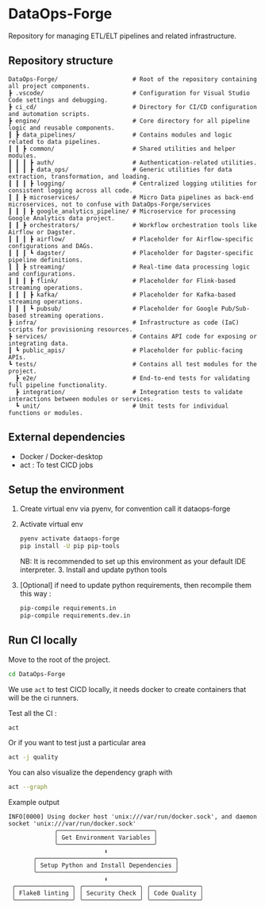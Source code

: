 # DataOps-Forge

Repository for managing ETL/ELT pipelines and related infrastructure.

## Repository structure

```plaintext
DataOps-Forge/                     # Root of the repository containing all project components.
┣ .vscode/                         # Configuration for Visual Studio Code settings and debugging.
┣ ci_cd/                           # Directory for CI/CD configuration and automation scripts.
┣ engine/                          # Core directory for all pipeline logic and reusable components.
┃ ┣ data_pipelines/                # Contains modules and logic related to data pipelines.
┃ ┃ ┣ common/                      # Shared utilities and helper modules.
┃ ┃ ┃ ┣ auth/                      # Authentication-related utilities.
┃ ┃ ┃ ┣ data_ops/                  # Generic utilities for data extraction, transformation, and loading.
┃ ┃ ┃ ┣ logging/                   # Centralized logging utilities for consistent logging across all code.
┃ ┃ ┣ microservices/               # Micro Data pipelines as back-end microservices, not to confuse with DataOps-Forge/services
┃ ┃ ┃ ┣ google_analytics_pipeline/ # Microservice for processing Google Analytics data project.
┃ ┃ ┣ orchestrators/               # Workflow orchestration tools like Airflow or Dagster.
┃ ┃ ┃ ┣ airflow/                   # Placeholder for Airflow-specific configurations and DAGs.
┃ ┃ ┃ ┗ dagster/                   # Placeholder for Dagster-specific pipeline definitions.
┃ ┃ ┣ streaming/                   # Real-time data processing logic and configurations.
┃ ┃ ┃ ┣ flink/                     # Placeholder for Flink-based streaming operations.
┃ ┃ ┃ ┣ kafka/                     # Placeholder for Kafka-based streaming operations.
┃ ┃ ┃ ┗ pubsub/                    # Placeholder for Google Pub/Sub-based streaming operations.
┣ infra/                           # Infrastructure as code (IaC) scripts for provisioning resources.
┣ services/                        # Contains API code for exposing or integrating data.
┃ ┗ public_apis/                   # Placeholder for public-facing APIs.
┗ tests/                           # Contains all test modules for the project.
  ┣ e2e/                           # End-to-end tests for validating full pipeline functionality.
  ┣ integration/                   # Integration tests to validate interactions between modules or services.
  ┗ unit/                          # Unit tests for individual functions or modules.
```

## External dependencies

- Docker / Docker-desktop
- act : To test CICD jobs

## Setup the environment

1. Create virtual env via pyenv, for convention call it dataops-forge
2. Activate virtual env

    ```bash
    pyenv activate dataops-forge
    pip install -U pip pip-tools
    ```

    NB: It is recommended to set up this environment as your default IDE interpreter. 3. Install and update python tools

3. [Optional] if need to update python requirements, then recompile them this way :

    ```bash
    pip-compile requirements.in
    pip-compile requirements.dev.in
    ```

## Run CI locally

Move to the root of the project.

```bash
cd DataOps-Forge
```

We use `act` to test CICD locally, it needs docker to create containers that will be the ci runners.

Test all the CI :

```bash
act
```

Or if you want to test just a particular area

```bash
act -j quality
```

You can also visualize the dependency graph with

```bash
act --graph
```

Example output

```plaintext
INFO[0000] Using docker host 'unix:///var/run/docker.sock', and daemon socket 'unix:///var/run/docker.sock'
             ╭───────────────────────────╮
             │ Get Environment Variables │
             ╰───────────────────────────╯
                           ⬇
       ╭───────────────────────────────────────╮
       │ Setup Python and Install Dependencies │
       ╰───────────────────────────────────────╯
                           ⬇
 ╭────────────────╮ ╭────────────────╮ ╭──────────────╮
 │ Flake8 linting │ │ Security Check │ │ Code Quality │
 ╰────────────────╯ ╰────────────────╯ ╰──────────────╯
```
